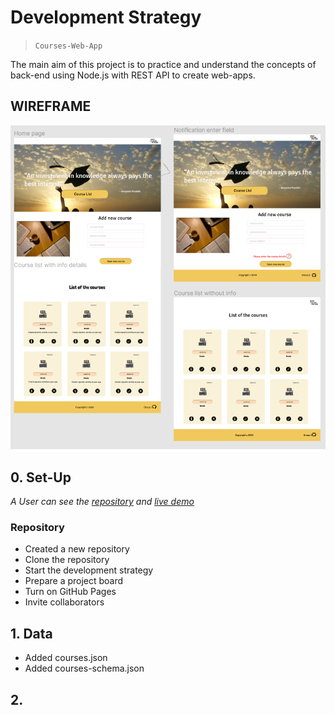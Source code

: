# Development Strategy

> `Courses-Web-App`

The main aim of this project is to practice and understand the concepts of back-end using Node.js with REST API to create web-apps.

## WIREFRAME

![wireframe](./figma.png)

## 0. Set-Up

_A User can see the [repository](https://github.com/LiubovPlugar/courses-web-app) and [live demo](https://liubovplugar.github.io/courses-web-app/)_

### Repository

- Created a new repository
- Clone the repository
- Start the development strategy
- Prepare a project board
- Turn on GitHub Pages
- Invite collaborators

## 1. Data

- Added courses.json
- Added courses-schema.json

## 2. 